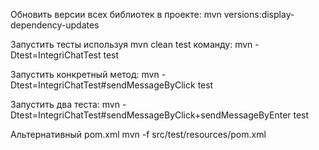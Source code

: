 Обновить версии всех библиотек в проекте:
mvn versions:display-dependency-updates

Запустить тесты используя mvn clean test команду:
mvn -Dtest=IntegriChatTest test

Запустить конкретный метод:
mvn -Dtest=IntegriChatTest#sendMessageByClick test

Запустить два теста:
mvn -Dtest=IntegriChatTest#sendMessageByClick+sendMessageByEnter test

Альтернативный pom.xml
mvn -f src/test/resources/pom.xml